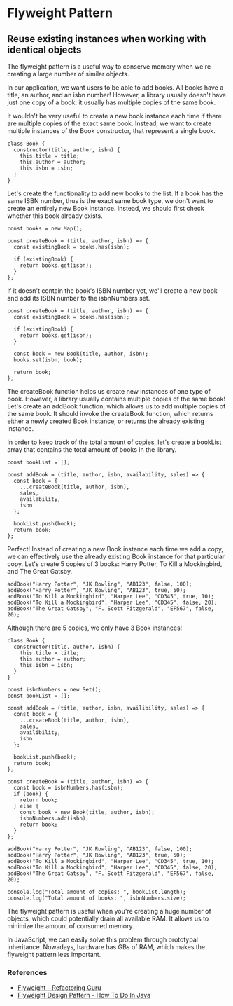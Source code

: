# Flyweight Pattern
## Reuse existing instances when working with identical objects

The flyweight pattern is a useful way to conserve memory when we're creating a large number of similar objects.

In our application, we want users to be able to add books. All books have a title, an author, and an isbn number! However, a library usually doesn't have just one copy of a book: it usually has multiple copies of the same book.

It wouldn't be very useful to create a new book instance each time if there are multiple copies of the exact same book. Instead, we want to create multiple instances of the Book constructor, that represent a single book.

```
class Book {
  constructor(title, author, isbn) {
    this.title = title;
    this.author = author;
    this.isbn = isbn;
  }
}
```

Let's create the functionality to add new books to the list. If a book has the same ISBN number, thus is the exact same book type, we don't want to create an entirely new Book instance. Instead, we should first check whether this book already exists.

```
const books = new Map();

const createBook = (title, author, isbn) => {
  const existingBook = books.has(isbn);

  if (existingBook) {
    return books.get(isbn);
  }
};
```

If it doesn't contain the book's ISBN number yet, we'll create a new book and add its ISBN number to the isbnNumbers set.

```
const createBook = (title, author, isbn) => {
  const existingBook = books.has(isbn);

  if (existingBook) {
    return books.get(isbn);
  }

  const book = new Book(title, author, isbn);
  books.set(isbn, book);

  return book;
};
```

The createBook function helps us create new instances of one type of book. However, a library usually contains multiple copies of the same book! Let's create an addBook function, which allows us to add multiple copies of the same book. It should invoke the createBook function, which returns either a newly created Book instance, or returns the already existing instance.

In order to keep track of the total amount of copies, let's create a bookList array that contains the total amount of books in the library.

```
const bookList = [];

const addBook = (title, author, isbn, availability, sales) => {
  const book = {
    ...createBook(title, author, isbn),
    sales,
    availability,
    isbn
  };

  bookList.push(book);
  return book;
};
```

Perfect! Instead of creating a new Book instance each time we add a copy, we can effectively use the already existing Book instance for that particular copy. Let's create 5 copies of 3 books: Harry Potter, To Kill a Mockingbird, and The Great Gatsby.
```
addBook("Harry Potter", "JK Rowling", "AB123", false, 100);
addBook("Harry Potter", "JK Rowling", "AB123", true, 50);
addBook("To Kill a Mockingbird", "Harper Lee", "CD345", true, 10);
addBook("To Kill a Mockingbird", "Harper Lee", "CD345", false, 20);
addBook("The Great Gatsby", "F. Scott Fitzgerald", "EF567", false, 20);
```

Although there are 5 copies, we only have 3 Book instances!

```
class Book {
  constructor(title, author, isbn) {
    this.title = title;
    this.author = author;
    this.isbn = isbn;
  }
}

const isbnNumbers = new Set();
const bookList = [];

const addBook = (title, author, isbn, availibility, sales) => {
  const book = {
    ...createBook(title, author, isbn),
    sales,
    availibility,
    isbn
  };

  bookList.push(book);
  return book;
};

const createBook = (title, author, isbn) => {
  const book = isbnNumbers.has(isbn);
  if (book) {
    return book;
  } else {
    const book = new Book(title, author, isbn);
    isbnNumbers.add(isbn);
    return book;
  }
};

addBook("Harry Potter", "JK Rowling", "AB123", false, 100);
addBook("Harry Potter", "JK Rowling", "AB123", true, 50);
addBook("To Kill a Mockingbird", "Harper Lee", "CD345", true, 10);
addBook("To Kill a Mockingbird", "Harper Lee", "CD345", false, 20);
addBook("The Great Gatsby", "F. Scott Fitzgerald", "EF567", false, 20);

console.log("Total amount of copies: ", bookList.length);
console.log("Total amount of books: ", isbnNumbers.size);
```

The flyweight pattern is useful when you're creating a huge number of objects, which could potentially drain all available RAM. It allows us to minimize the amount of consumed memory.

In JavaScript, we can easily solve this problem through prototypal inheritance. Nowadays, hardware has GBs of RAM, which makes the flyweight pattern less important.

### References
- [Flyweight - Refactoring Guru](https://refactoring.guru/design-patterns/flyweight)
- [Flyweight Design Pattern - How To Do In Java](https://refactoring.guru/design-patterns/flyweight)
